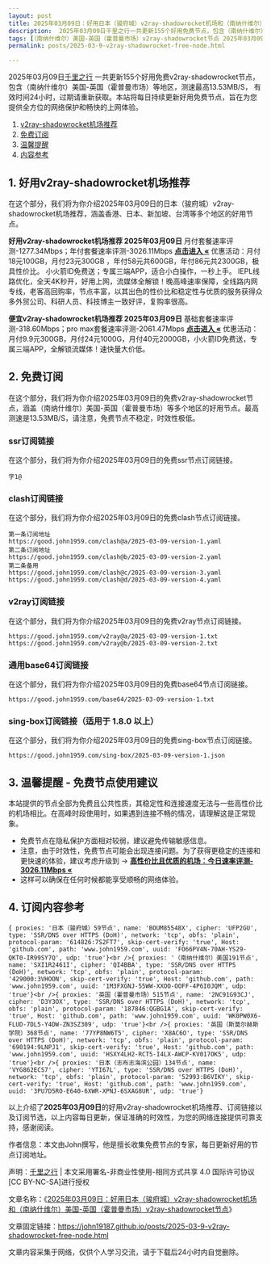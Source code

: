 ```yaml
---
layout: post
title: 2025年03月09日：好用日本（骏府城）v2ray-shadowrocket机场和（南纳什维尔）美国节点
description:  2025年03月09日千里之行一共更新155个好用免费节点，包含（南纳什维尔）美国-英国（霍普曼市场）等地区，测速最高13.53MB/S， 有效时间24小时，过期请重新获取。本站将每日持续更新好用免费节点，旨在为您提供全方位的网络保护和畅快的上网体验
tags: [（南纳什维尔）美国-英国（霍普曼市场）v2ray-shadowrocket节点 2025年03月09日, 日本（骏府城）好用v2ray-shadowrocket机场推荐 2025年03月09日]
permalink: posts/2025-03-9-v2ray-shadowrocket-free-node.html

---
```



2025年03月09日[千里之行](https://john19187.github.io) 一共更新155个好用免费v2ray-shadowrocket节点，包含（南纳什维尔）美国-英国（霍普曼市场）等地区，测速最高13.53MB/S， 有效时间24小时，过期请重新获取。本站将每日持续更新好用免费节点，旨在为您提供全方位的网络保护和畅快的上网体验。

1. [v2ray-shadowrocket机场推荐](#1-好用v2ray-shadowrocket机场推荐)
2. [免费订阅](#2-免费订阅)
3. [温馨提醒](#3-温馨提醒---免费节点使用建议)
4. [内容参考](#4-订阅内容参考)

## 1. 好用v2ray-shadowrocket机场推荐

在这个部分，我们将为你介绍2025年03月09日的日本（骏府城）v2ray-shadowrocket机场推荐，涵盖香港、日本、新加坡、台湾等多个地区的好用节点。

<div class="good cat1"><strong>好用v2ray-shadowrocket机场推荐 2025年03月09日</strong> 月付套餐速率评测-1277.34Mbps；年付套餐速率评测-3026.11Mbps <strong><a href="https://good.john1959.com/lepl/2025-03-09" target="_blank">点击进入 «</a></strong> 优惠活动：月付18元100GB，月付23元300GB ，年付58元共600GB，年付86元共2300GB，极具性价比。 小火箭ID免费送；专属三端APP，适合小白操作，一秒上手。 IEPL线路优化，全天4K秒开，好用上网，流媒体全解锁！晚高峰速率保障，全线路内网专线，老客高回购率，节点丰富，以其出色的性价比和稳定性与优质的服务获得众多外贸公司、科研人员、科技博主一致好评，复购率很高。</div><div class="good cat2">

<strong>便宜v2ray-shadowrocket机场推荐 2025年03月09日</strong> 基础套餐速率评测-318.60Mbps；pro max套餐速率评测-2061.47Mbps <strong><a href="https://good.john1959.com/cheap/2025-03-09" target="_blank">点击进入 «</a></strong> 优惠活动：月付9.9元300GB，月付24元1000G，月付40元2000GB，小火箭ID免费送，专属三端APP，全解锁流媒体！速快量大价低。</div>

## 2. 免费订阅

在这个部分，我们将为你介绍2025年03月09日的免费v2ray-shadowrocket节点，涵盖（南纳什维尔）美国-英国（霍普曼市场）等多个地区的好用节点。最高测速是13.53MB/S，请注意，免费节点不稳定，时效性极低。
### ssr订阅链接

在这个部分，我们将为你介绍2025年03月09日的免费ssr节点订阅链接。

```
字1@
```

### clash订阅链接

在这个部分，我们将为你介绍2025年03月09日的免费clash节点订阅链接。

```
第一条订阅地址
https://good.john1959.com/clash@a/2025-03-09-version-1.yaml
第二条订阅地址
https://good.john1959.com/clash@b/2025-03-09-version-2.yaml
第二条备用
https://good.john1959.com/clash@c/2025-03-09-version-3.yaml
https://good.john1959.com/clash@d/2025-03-09-version-4.yaml
```

### v2ray订阅链接

在这个部分，我们将为你介绍2025年03月09日的免费v2ray节点订阅链接。

```
https://good.john1959.com/v2ray@a/2025-03-09-version-1.txt
https://good.john1959.com/v2ray@b/2025-03-09-version-2.txt
```

### 通用base64订阅链接

在这个部分，我们将为你介绍2025年03月09日的免费base64节点订阅链接。

```
https://good.john1959.com/base64/2025-03-09-version-1.txt
```

### sing-box订阅链接（适用于 1.8.0 以上）

在这个部分，我们将为你介绍2025年03月09日的免费sing-box节点订阅链接。

```
https://good.john1959.com/sing-box/2025-03-09-version-1.json
```

## 3. 温馨提醒 - 免费节点使用建议

本站提供的节点全部为免费且公共性质，其稳定性和连接速度无法与一些高性价比的机场相比。在高峰时段使用时，如果遇到连接不畅的情况，请理解这是正常现象。

- 免费节点在隐私保护方面相对较弱，建议避免传输敏感信息。
- 注意，由于时效性，免费节点可能会出现连接问题。为了获得更稳定的连接和更快速的体验，建议考虑升级到 → <strong>[高性价比且优质的机场：今日速率评测- 3026.11Mbps «](https://good.john1959.com/lepl/2025-03-09)</strong>
- 这样可以确保在任何时候都能享受顺畅的网络体验。

## 4. 订阅内容参考

```
{ proxies: '日本（骏府城）59节点', name: 'BOUM85548X', cipher: 'UFP2GU', type: 'SSR/DNS over HTTPS (DoH)', network: 'tcp', obfs: 'plain', protocol-param: '614826:7S2FT7', skip-cert-verify: 'true', Host: 'github.com', path: 'www.john1959.com', uuid: 'FO66PV4N-70AH-YS29-QKT0-IR99SY7Q', udp: 'true'}<br />{ proxies: '（南纳什维尔）美国191节点', name: 'SXI1R2461I', cipher: 'QI4BBA', type: 'SSR/DNS over HTTPS (DoH)', network: 'tcp', obfs: 'plain', protocol-param: '429000:3VHOON', skip-cert-verify: 'true', Host: 'github.com', path: 'www.john1959.com', uuid: '1M3FXGNJ-55WW-XXOO-OOFF-4P6I0JQM', udp: 'true'}<br />{ proxies: '英国（霍普曼市场）515节点', name: '2NC91G93CJ', cipher: 'D3Y3OX', type: 'SSR/DNS over HTTPS (DoH)', network: 'tcp', obfs: 'plain', protocol-param: '187846:QGBG1A', skip-cert-verify: 'true', Host: 'github.com', path: 'www.john1959.com', uuid: 'WK0PW0X6-FLUD-7DL5-Y4DW-ZN3SZ309', udp: 'true'}<br />{ proxies: '英国（斯莫尔赫斯学院）368节点', name: '77YP8NW6T5', cipher: 'X8AC6O', type: 'SSR/DNS over HTTPS (DoH)', network: 'tcp', obfs: 'plain', protocol-param: '690194:9LNPJ1', skip-cert-verify: 'true', Host: 'github.com', path: 'www.john1959.com', uuid: 'HSXY4LH2-RCT5-I4LX-AWCP-KV017OK5', udp: 'true'}<br />{ proxies: '日本（志布志海滨公园）134节点', name: 'VYG862ECS7', cipher: 'YTI67L', type: 'SSR/DNS over HTTPS (DoH)', network: 'tcp', obfs: 'plain', protocol-param: '52993:B6VIKY', skip-cert-verify: 'true', Host: 'github.com', path: 'www.john1959.com', uuid: '3PU7D5RO-E640-6XWR-XPNJ-6SXAG8UR', udp: 'true'}
```

以上介绍了<strong>2025年03月09日</strong>的好用v2ray-shadowrocket机场推荐、订阅链接以及订阅节选，以上内容每日更新，保证准确的时效性，为您的网络连接提供可靠支持，感谢阅读。

作者信息：本文由John撰写，他是擅长收集免费节点的专家，每日更新好用的节点订阅地址。

声明：[千里之行](https://john19187.github.io) | 本文采用署名-非商业性使用-相同方式共享 4.0 国际许可协议[CC BY-NC-SA]进行授权

文章名称：《[2025年03月09日：好用日本（骏府城）v2ray-shadowrocket机场和（南纳什维尔）美国-英国（霍普曼市场）v2ray-shadowrocket节点](https://john19187.github.io/posts/2025-03-9-v2ray-shadowrocket-free-node.html)》

文章固定链接：https://john19187.github.io/posts/2025-03-9-v2ray-shadowrocket-free-node.html



文章内容采集于网络，仅供个人学习交流，请于下载后24小时内自觉删除。
